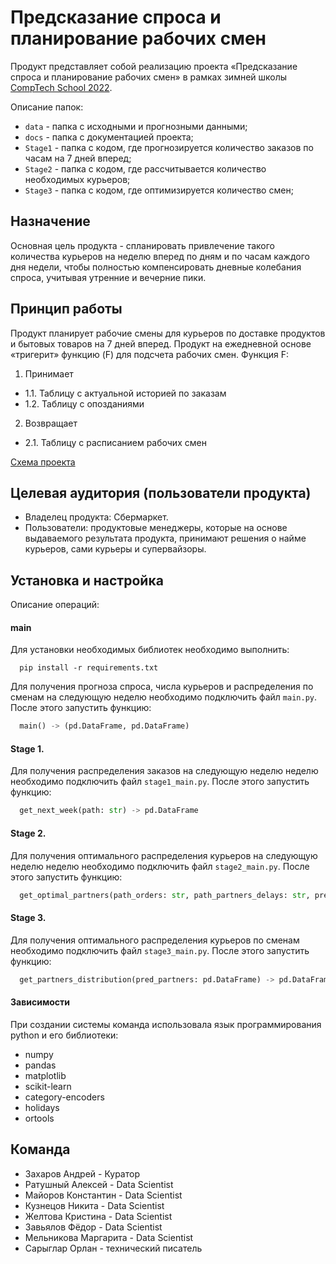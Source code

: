 # Предсказание спроса и планирование рабочих смен
Продукт представляет собой реализацию проекта «Предсказание спроса и планирование рабочих смен» в рамках зимней школы [CompTech School 2022](https://comptechschool.com/).

Описание папок: 
- ```data``` - папка с исходными и прогнозными данными;
- ```docs``` - папка с документацией проекта;
- ```Stage1``` - папка с кодом, где прогнозируется количество заказов по часам на 7 дней вперед;
- ```Stage2``` - папка с кодом, где рассчитывается количество необходимых курьеров;
- ```Stage3``` - папка с кодом, где оптимизируется количество смен;
## Назначение
Основная цель продукта - спланировать привлечение такого количества курьеров на неделю вперед по дням и по часам каждого дня недели, чтобы полностью компенсировать дневные колебания спроса, учитывая утренние и вечерние пики.

## Принцип работы

Продукт планирует рабочие смены для курьеров по доставке продуктов и бытовых товаров на 7 дней вперед. 
Продукт на ежедневной основе «тригерит» функцию (F) для подсчета рабочих смен.
Функция F:
1. Принимает
- 1.1.  Таблицу с актуальной историей по заказам
- 1.2.  Таблицу с опозданиями 
2. Возвращает
- 2.1. Таблицу с расписанием рабочих смен

[Схема проекта](./docs/source/common_view_of_project.svg)

## Целевая аудитория (пользователи продукта)

- Владелец продукта: Сбермаркет.
- Пользователи: продуктовые менеджеры, которые на основе выдаваемого результата продукта, принимают решения о найме курьеров, сами курьеры и супервайзоры.


## Установка и настройка

Описание операций:
#### main
Для установки необходимых библиотек необходимо выполнить:
```shell
  pip install -r requirements.txt
```

Для получения прогноза спроса, числа курьеров и распределения по сменам на следующую неделю необходимо подключить файл ```main.py```. После этого запустить функцию:
```python
  main() -> (pd.DataFrame, pd.DataFrame)
```

#### Stage 1.
Для получения распределения заказов на следующую неделю неделю необходимо подключить файл ```stage1_main.py```. 
После этого запустить функцию:
```python
  get_next_week(path: str) -> pd.DataFrame
```
#### Stage 2.
Для получения оптимального распределения курьеров на следующую неделю неделю необходимо подключить файл ```stage2_main.py```. 
После этого запустить функцию:
```python
  get_optimal_partners(path_orders: str, path_partners_delays: str, pred_orders: pd.DataFrame) -> pd.DataFrame
```
#### Stage 3.
Для получения оптимального распределения курьеров по сменам необходимо подключить файл ```stage3_main.py```. 
После этого запустить функцию:
```python
  get_partners_distribution(pred_partners: pd.DataFrame) -> pd.DataFrame
```


#### Зависимости

При создании системы команда использовала язык программирования python и его библиотеки:
- numpy
- pandas
- matplotlib
- scikit-learn
- category-encoders
- holidays
- ortools

## Команда
- Захаров Андрей - Куратор
- Ратушный Алексей - Data Scientist
- Майоров Константин - Data Scientist
- Кузнецов Никита - Data Scientist
- Желтова Кристина - Data Scientist
- Завьялов Фёдор - Data Scientist
- Мельникова Маргарита - Data Scientist
- Сарыглар Орлан - технический писатель
